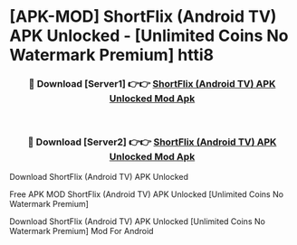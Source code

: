 # [APK-MOD] ShortFlix (Android TV) APK Unlocked - [Unlimited Coins No Watermark Premium] htti8



<div align="center">
<h3>🔴 Download [Server1] 👉👉 <a href="https://momento.my/?title=ShortFlix_(Android_TV)_APK_Unlocked">ShortFlix (Android TV) APK Unlocked Mod Apk</a></h3><br>

<h3>🔴 Download [Server2] 👉👉 <a href="https://momento.my/?title=ShortFlix_(Android_TV)_APK_Unlocked">ShortFlix (Android TV) APK Unlocked Mod Apk</a></h3>
</div>



Download ShortFlix (Android TV) APK Unlocked 

Free APK MOD ShortFlix (Android TV) APK Unlocked [Unlimited Coins No Watermark Premium]

Download ShortFlix (Android TV) APK Unlocked [Unlimited Coins No Watermark Premium] Mod For Android
